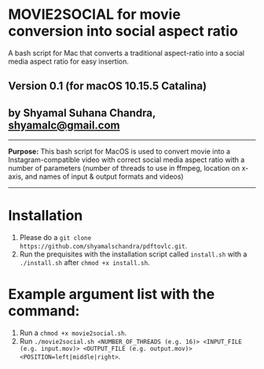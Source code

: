 # MOVIE2SOCIAL for movie conversion into social aspect ratio
A bash script for Mac that converts a traditional aspect-ratio into a social media aspect ratio for easy insertion.

## Version 0.1 (for macOS 10.15.5 Catalina)
## by Shyamal Suhana Chandra, shyamalc@gmail.com

-----------

**Purpose:** This bash script for MacOS is used to convert movie into a Instagram-compatible video with correct social media aspect ratio with a number of parameters (number of threads to use in ffmpeg, location on x-axis, and names of input & output formats and videos)

-----------

# Installation

1. Please do a `git clone https://github.com/shyamalschandra/pdftovlc.git`.
2. Run the prequisites with the installation script called `install.sh` with a `./install.sh` after `chmod +x install.sh`.

# Example argument list with the command:

1. Run a `chmod +x movie2social.sh`.
2. Run `./movie2social.sh <NUMBER_OF_THREADS (e.g. 16)> <INPUT_FILE (e.g. input.mov)> <OUTPUT_FILE (e.g. output.mov)> <POSITION=left|middle|right>`.
